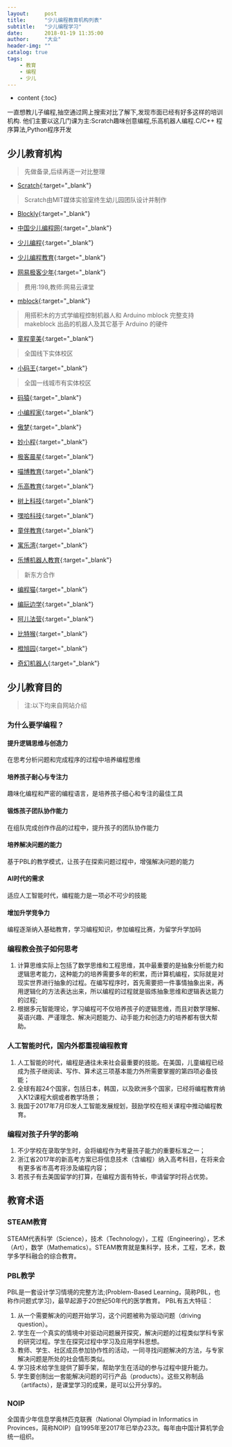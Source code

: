 ```yaml
---
layout:     post
title:      "少儿编程教育机构列表"
subtitle:   "少儿编程学习"
date:       2018-01-19 11:35:00
author:     "大业"
header-img: ""
catalog: true
tags:
    - 教育
    - 编程
    - 少儿
---
```


* content
{:toc}

一直想教儿子编程,抽空通过网上搜索对比了解下,发现市面已经有好多这样的培训机构.
他们主要以这几门课为主:Scratch趣味创意编程,乐高机器人编程.C/C++ 程序算法,Python程序开发





## 少儿教育机构
>先做备录,后续再逐一对比整理

+ [Scratch](https://scratch.mit.edu/){:target="_blank"}
>Scratch由MIT媒体实验室终生幼儿园团队设计并制作

+ [Blockly](https://developers.google.com/blockly/){:target="_blank"}

+ [中国少儿编程网](http://www.kidscode.cn){:target="_blank"}

+ [少儿编程](http://www.shaoerbianchengwang.com/){:target="_blank"}

+ [少儿编程教育](http://www.shaoerbc.org/){:target="_blank"}

+ [网易极客少年](http://geek.163.com/){:target="_blank"}
>费用:198,教师:网易云课堂

+ [mblock](http://www.mblock.cc/zh-home/){:target="_blank"}
>用搭积木的方式学编程控制机器人和 Arduino
mblock 完整支持 makeblock 出品的机器人及其它基于 Arduino 的硬件

+ [童程童美](http://www.it61.cn/){:target="_blank"}
>全国线下实体校区

+ [小码王](http://www.xiaoma.wang){:target="_blank"}
>全国一线城市有实体校区

+ [码猿](http://www.imayuan.com/){:target="_blank"}

+ [小编程家](https://www.itbegin.com/app/kid/home){:target="_blank"}

+ [傲梦](https://www.all-dream.com/){:target="_blank"}

+ [妙小程](http://www.miaocode.com/){:target="_blank"}

+ [极客晨星](https://www.geek-8.com/){:target="_blank"}

+ [喵博教育](https://www.miaobostem.com/){:target="_blank"}

+ [乐高教育](https://education.lego.com/zh-cn){:target="_blank"}

+ [树上科技](www.bettertree.cn/){:target="_blank"}

+ [嘿哈科技](http://www.heyha.com/){:target="_blank"}

+ [童伴教育](http://www.tbjiaoyu.com/){:target="_blank"}

+ [寓乐湾](http://www.stemedu.cn/){:target="_blank"}

+ [乐博机器人教育](http://www.roborobo.top/){:target="_blank"}
>新东方合作

+ [编程猫](https://www.codemao.cn){:target="_blank"}

+ [编玩边学](https://www.codemao.cn){:target="_blank"}

+ [阿儿法营](http://www.aerfaying.org/){:target="_blank"}

+ [比特猴](https://bitmonkey.cn/#/){:target="_blank"}

+ [橙旭园](https://www.cxy61.com/index-image/index.html){:target="_blank"}

+ [奇幻机器人](http://www.qihuanrobot.com/){:target="_blank"}


## 少儿教育目的
>注:以下均来自网站介绍

### 为什么要学编程？
#### 提升逻辑思维与创造力
在思考分析问题和完成程序的过程中培养编程思维

#### 培养孩子耐心与专注力
趣味化编程和严密的编程语言，是培养孩子细心和专注的最佳工具

#### 锻炼孩子团队协作能力
在组队完成创作作品的过程中，提升孩子的团队协作能力

#### 培养解决问题的能力
基于PBL的教学模式，让孩子在探索问题过程中，增强解决问题的能力

#### AI时代的需求
适应人工智能时代，编程能力是一项必不可少的技能

#### 增加升学竞争力
编程逐渐纳入基础教育，学习编程知识，参加编程比赛，为留学升学加码


### 编程教会孩子如何思考
1. 计算思维实际上包括了数学思维和工程思维，其中最重要的是抽象分析能力和逻辑思考能力，这种能力的培养需要多年的积累，而计算机编程，实际就是对现实世界进行抽象的过程。在编写程序时，首先需要把一件事情抽象出来，再用逻辑化的方法表达出来，所以编程的过程就是锻炼抽象思维和逻辑表达能力的过程;
2. 根据多元智能理论，学习编程可不仅培养孩子的逻辑思维，而且对数学理解、英语兴趣、严谨理念、解决问题能力、动手能力和创造力的培养都有很大帮助。

### 人工智能时代，国内外都重视编程教育
1. 人工智能的时代，编程是通往未来社会最重要的技能。在美国，儿童编程已经成为孩子继阅读、写作、算术这三项基本能力外所需要掌握的第四项必备技能；
2. 全球有超24个国家，包括日本，韩国，以及欧洲多个国家，已经将编程教育纳入K12课程大纲或者教学场景；
3. 我国于2017年7月印发人工智能发展规划，鼓励学校在相关课程中推动编程教育。

### 编程对孩子升学的影响
1. 不少学校在录取学生时，会将编程作为考量孩子能力的重要标准之一；
2. 浙江省2017年的新高考方案已将信息技术（含编程）纳入高考科目，在将来会有更多省市高考将涉及编程内容；
3. 若孩子有去美国留学的打算，在编程方面有特长，申请留学时将占优势。


## 教育术语
### STEAM教育
STEAM代表科学（Science），技术（Technology），工程（Engineering），艺术（Art），数学（Mathematics）。STEAM教育就是集科学，技术，工程，艺术，数学多学科融合的综合教育。

### PBL教学
PBL是一套设计学习情境的完整方法;(Problem-Based Learning，简称PBL，也称作问题式学习)，最早起源于20世纪50年代的医学教育。
PBL有五大特征：
1. 从一个需要解决的问题开始学习，这个问题被称为驱动问题（driving question）。
2. 学生在一个真实的情境中对驱动问题展开探究，解决问题的过程类似学科专家的研究过程。学生在探究过程中学习及应用学科思想。
3. 教师、学生、社区成员参加协作性的活动，一同寻找问题解决的方法，与专家解决问题是所处的社会情形类似。
4. 学习技术给学生提供了脚手架，帮助学生在活动的参与过程中提升能力。
5. 学生要创制出一套能解决问题的可行产品（products）。这些又称制品（artifacts），是课堂学习的成果，是可以公开分享的。

### NOIP
全国青少年信息学奥林匹克联赛（National Olympiad in Informatics in Provinces，简称NOIP）自1995年至2017年已举办23次。每年由中国计算机学会统一组织。